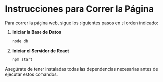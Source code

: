 # Instrucciones para Correr la Página

Para correr la página web, sigue los siguientes pasos en el orden indicado:

1. **Iniciar la Base de Datos**
    ```bash
    node db
    ```

2. **Iniciar el Servidor de React**
    ```bash
    npm start
    ```

Asegúrate de tener instaladas todas las dependencias necesarias antes de ejecutar estos comandos.